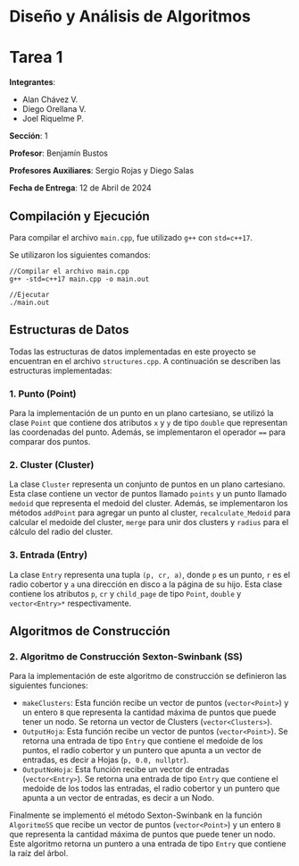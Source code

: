 # Diseño y Análisis de Algoritmos
# Tarea 1
**Integrantes**: 
- Alan Chávez V.
- Diego Orellana V.
- Joel Riquelme P.

**Sección**: 1

**Profesor**: Benjamín Bustos

**Profesores Auxiliares**: Sergio Rojas y Diego Salas

**Fecha de Entrega**: 12 de Abril de 2024

## Compilación y Ejecución

Para compilar el archivo `main.cpp`, fue utilizado `g++` con `std=c++17`.

Se utilizaron los siguientes comandos:

```
//Compilar el archivo main.cpp
g++ -std=c++17 main.cpp -o main.out

//Ejecutar
./main.out
```

## Estructuras de Datos  

Todas las estructuras de datos implementadas en este proyecto se encuentran en el archivo `structures.cpp`. A continuación se describen las estructuras implementadas:

### 1. Punto (Point)

Para la implementación de un punto en un plano cartesiano, se utilizó la clase `Point` que contiene dos atributos `x` y `y` de tipo `double` que representan las coordenadas del punto. Además, se implementaron el operador `==` para comparar dos puntos.

### 2. Cluster (Cluster)

La clase `Cluster` representa un conjunto de puntos en un plano cartesiano. Esta clase contiene un vector de puntos llamado `points` y un punto llamado `medoid` que representa el medoid del cluster. Además, se implementaron los métodos `addPoint` para agregar un punto al cluster, `recalculate_Medoid` para calcular el medoide del cluster, `merge` para unir dos clusters y `radius` para el cálculo del radio del cluster.

### 3. Entrada (Entry)

La clase `Entry` representa una tupla `(p, cr, a)`, donde `p` es un punto, `r` es el radio cobertor y `a` una dirección en disco a la página de su hijo. Esta clase contiene los atributos `p`, `cr` y `child_page` de tipo `Point`, `double` y `vector<Entry>*` respectivamente.

## Algoritmos de Construcción

### 2. Algoritmo de Construcción Sexton-Swinbank (SS)

Para la implementación de este algoritmo de construcción se definieron las siguientes funciones:

- `makeClusters`: Esta función recibe un vector de puntos (`vector<Point>`) y un entero `B` que representa la cantidad máxima de puntos que puede tener un nodo. Se retorna un vector de Clusters (`vector<Clusters>`).
- `OutputHoja`: Esta función recibe un vector de puntos (`vector<Point>`). Se retorna una entrada de tipo `Entry` que contiene el medoide de los puntos, el radio cobertor y un puntero que apunta a un vector de entradas, es decir a Hojas (`p, 0.0, nullptr`).
- `OutputNoHoja`: Esta función recibe un vector de entradas (`vector<Entry>`). Se retorna una entrada de tipo `Entry` que contiene el medoide de los todos las entradas, el radio cobertor y un puntero que apunta a un vector de entradas, es decir a un Nodo.

Finalmente se implementó el método Sexton-Swinbank en la función `AlgoritmoSS` que recibe un vector de puntos (`vector<Point>`) y un entero `B` que representa la cantidad máxima de puntos que puede tener un nodo. Este algoritmo retorna un puntero a una entrada de tipo `Entry` que contiene la raíz del árbol.
